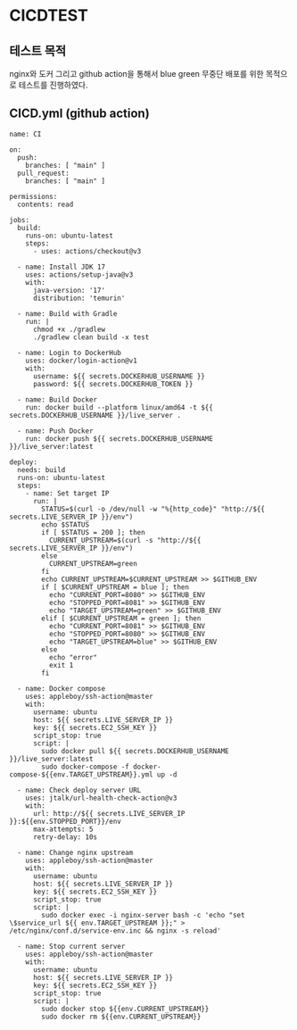 # CICDTEST


## 테스트 목적

nginx와 도커 그리고 github action을 통해서 blue green 무중단 배포를 위한 목적으로 테스트를 진행하였다.



## CICD.yml (github action)


    name: CI
    
    on:
      push:
        branches: [ "main" ]
      pull_request:
        branches: [ "main" ]
    
    permissions:
      contents: read
    
    jobs:
      build:
        runs-on: ubuntu-latest
        steps:
          - uses: actions/checkout@v3

      - name: Install JDK 17
        uses: actions/setup-java@v3
        with:
          java-version: '17'
          distribution: 'temurin'

      - name: Build with Gradle
        run: |
          chmod +x ./gradlew
          ./gradlew clean build -x test

      - name: Login to DockerHub
        uses: docker/login-action@v1
        with:
          username: ${{ secrets.DOCKERHUB_USERNAME }}
          password: ${{ secrets.DOCKERHUB_TOKEN }}

      - name: Build Docker
        run: docker build --platform linux/amd64 -t ${{ secrets.DOCKERHUB_USERNAME }}/live_server .

      - name: Push Docker
        run: docker push ${{ secrets.DOCKERHUB_USERNAME }}/live_server:latest

    deploy:
      needs: build
      runs-on: ubuntu-latest
      steps:
        - name: Set target IP
          run: |
            STATUS=$(curl -o /dev/null -w "%{http_code}" "http://${{ secrets.LIVE_SERVER_IP }}/env")
            echo $STATUS
            if [ $STATUS = 200 ]; then
              CURRENT_UPSTREAM=$(curl -s "http://${{ secrets.LIVE_SERVER_IP }}/env")
            else
              CURRENT_UPSTREAM=green
            fi
            echo CURRENT_UPSTREAM=$CURRENT_UPSTREAM >> $GITHUB_ENV
            if [ $CURRENT_UPSTREAM = blue ]; then
              echo "CURRENT_PORT=8080" >> $GITHUB_ENV
              echo "STOPPED_PORT=8081" >> $GITHUB_ENV
              echo "TARGET_UPSTREAM=green" >> $GITHUB_ENV
            elif [ $CURRENT_UPSTREAM = green ]; then
              echo "CURRENT_PORT=8081" >> $GITHUB_ENV
              echo "STOPPED_PORT=8080" >> $GITHUB_ENV
              echo "TARGET_UPSTREAM=blue" >> $GITHUB_ENV
            else
              echo "error"
              exit 1
            fi

      - name: Docker compose
        uses: appleboy/ssh-action@master
        with:
          username: ubuntu
          host: ${{ secrets.LIVE_SERVER_IP }}
          key: ${{ secrets.EC2_SSH_KEY }}
          script_stop: true
          script: |
            sudo docker pull ${{ secrets.DOCKERHUB_USERNAME }}/live_server:latest
            sudo docker-compose -f docker-compose-${{env.TARGET_UPSTREAM}}.yml up -d

      - name: Check deploy server URL
        uses: jtalk/url-health-check-action@v3
        with:
          url: http://${{ secrets.LIVE_SERVER_IP }}:${{env.STOPPED_PORT}}/env
          max-attempts: 5
          retry-delay: 10s

      - name: Change nginx upstream
        uses: appleboy/ssh-action@master
        with:
          username: ubuntu
          host: ${{ secrets.LIVE_SERVER_IP }}
          key: ${{ secrets.EC2_SSH_KEY }}
          script_stop: true
          script: |
            sudo docker exec -i nginx-server bash -c 'echo "set \$service_url ${{ env.TARGET_UPSTREAM }};" > /etc/nginx/conf.d/service-env.inc && nginx -s reload'
            
      - name: Stop current server
        uses: appleboy/ssh-action@master
        with:
          username: ubuntu
          host: ${{ secrets.LIVE_SERVER_IP }}
          key: ${{ secrets.EC2_SSH_KEY }}
          script_stop: true
          script: |
            sudo docker stop ${{env.CURRENT_UPSTREAM}}
            sudo docker rm ${{env.CURRENT_UPSTREAM}}
